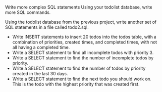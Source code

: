 Write more complex SQL statements
Using your todolist database, write more SQL commands.

Using the todolist database from the previous project, write another set of SQL statements in a file called todo2.sql.

* Write INSERT statements to insert 20 todos into the todos table, with a combination of priorities, created times, and completed times, with not all having a completed time.
* Write a SELECT statement to find all incomplete todos with priority 3.
* Write a SELECT statement to find the number of incomplete todos by priority.
* Write a SELECT statement to find the number of todos by priority created in the last 30 days.
* Write a SELECT statement to find the next todo you should work on. This is the todo with the highest priority that was created first.
